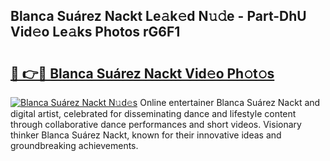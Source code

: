 ## Blanca Suárez Nackt Le𝚊k𝚎d N𝚞𝚍e - Part-DhU Vid𝚎o Le𝚊ks Photos rG6F1

# <h2><a href="http://fbasy9z.evod.top/?m=Blanca+Su%c3%a1rez+Nackt">🔗 👉🔴 Blanca Suárez Nackt Vid𝚎o Ph𝚘t𝚘s</a></h2>

[![Blanca Suárez Nackt N𝚞d𝚎s](https://i.imgur.com/8V9OHl7.gif)](http://fbasy9z.evod.top/?m=Blanca+Su%c3%a1rez+Nackt)
Online entertainer Blanca Suárez Nackt and digital artist, celebrated for disseminating dance and lifestyle content through collaborative dance performances and short videos. Visionary thinker Blanca Suárez Nackt, known for their innovative ideas and groundbreaking achievements. 
